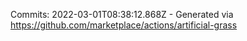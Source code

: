 Commits: 2022-03-01T08:38:12.868Z - Generated via https://github.com/marketplace/actions/artificial-grass
<br>
